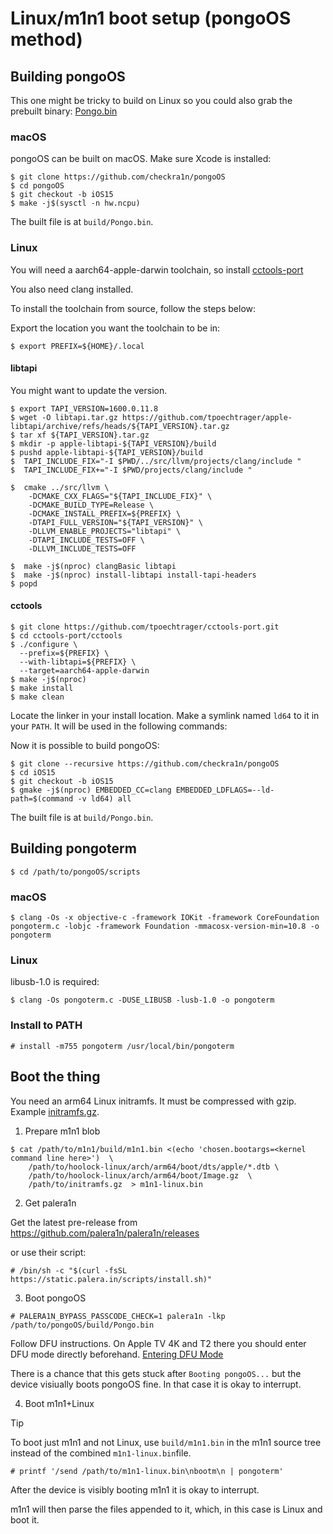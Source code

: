 # Linux/m1n1 boot setup (pongoOS method)

## Building pongoOS

This one might be tricky to build on Linux so you could also grab the prebuilt binary: [Pongo.bin](./binaries/Pongo.bin)

### macOS

pongoOS can be built on macOS. Make sure Xcode is installed:

```
$ git clone https://github.com/checkra1n/pongoOS
$ cd pongoOS
$ git checkout -b iOS15
$ make -j$(sysctl -n hw.ncpu)
```

The built file is at `build/Pongo.bin`.

### Linux

You will need a aarch64-apple-darwin toolchain, so install [cctools-port](https://github.com/tpoechtrager/cctools-port)

You also need clang installed.

To install the toolchain from source, follow the steps below:

Export the location you want the toolchain to be in:

```
$ export PREFIX=${HOME}/.local
```

#### libtapi

You might want to update the version.

```
$ export TAPI_VERSION=1600.0.11.8
$ wget -O libtapi.tar.gz https://github.com/tpoechtrager/apple-libtapi/archive/refs/heads/${TAPI_VERSION}.tar.gz
$ tar xf ${TAPI_VERSION}.tar.gz
$ mkdir -p apple-libtapi-${TAPI_VERSION}/build
$ pushd apple-libtapi-${TAPI_VERSION}/build
$  TAPI_INCLUDE_FIX="-I $PWD/../src/llvm/projects/clang/include "
$  TAPI_INCLUDE_FIX+="-I $PWD/projects/clang/include "

$  cmake ../src/llvm \
    -DCMAKE_CXX_FLAGS="${TAPI_INCLUDE_FIX}" \
    -DCMAKE_BUILD_TYPE=Release \
    -DCMAKE_INSTALL_PREFIX=${PREFIX} \
    -DTAPI_FULL_VERSION="${TAPI_VERSION}" \
    -DLLVM_ENABLE_PROJECTS="libtapi" \
    -DTAPI_INCLUDE_TESTS=OFF \
    -DLLVM_INCLUDE_TESTS=OFF

$  make -j$(nproc) clangBasic libtapi
$  make -j$(nproc) install-libtapi install-tapi-headers
$ popd
```

#### cctools

```
$ git clone https://github.com/tpoechtrager/cctools-port.git
$ cd cctools-port/cctools
$ ./configure \
  --prefix=${PREFIX} \
  --with-libtapi=${PREFIX} \
  --target=aarch64-apple-darwin
$ make -j$(nproc)
$ make install
$ make clean
```

Locate the linker in your install location. Make a symlink named `ld64` to it in your `PATH`.
It will be used in the following commands:

Now it is possible to build pongoOS:

```
$ git clone --recursive https://github.com/checkra1n/pongoOS
$ cd iOS15
$ git checkout -b iOS15
$ gmake -j$(nproc) EMBEDDED_CC=clang EMBEDDED_LDFLAGS=--ld-path=$(command -v ld64) all
```

The built file is at `build/Pongo.bin`.

## Building pongoterm

```
$ cd /path/to/pongoOS/scripts
```

### macOS

```
$ clang -Os -x objective-c -framework IOKit -framework CoreFoundation pongoterm.c -lobjc -framework Foundation -mmacosx-version-min=10.8 -o pongoterm
```

### Linux

libusb-1.0 is required:

```
$ clang -Os pongoterm.c -DUSE_LIBUSB -lusb-1.0 -o pongoterm
```

### Install to PATH

```
# install -m755 pongoterm /usr/local/bin/pongoterm
```

## Boot the thing

You need an arm64 Linux initramfs. It must be compressed with gzip.
Example [initramfs.gz](./binaries/initramfs.gz).

1. Prepare m1n1 blob

```
$ cat /path/to/m1n1/build/m1n1.bin <(echo 'chosen.bootargs=<kernel command line here>')  \
	/path/to/hoolock-linux/arch/arm64/boot/dts/apple/*.dtb \
	/path/to/hoolock-linux/arch/arm64/boot/Image.gz  \
	/path/to/initramfs.gz  > m1n1-linux.bin
```

2. Get palera1n

Get the latest pre-release from https://github.com/palera1n/palera1n/releases

or use their script:

```
# /bin/sh -c "$(curl -fsSL https://static.palera.in/scripts/install.sh)"
```

3. Boot pongoOS

```
# PALERA1N_BYPASS_PASSCODE_CHECK=1 palera1n -lkp /path/to/pongoOS/build/Pongo.bin
```

Follow DFU instructions. On Apple TV 4K and T2 there you should enter DFU mode
directly beforehand. [Entering DFU Mode](https://theapplewiki.com/wiki/DFU_Mode)

There is a chance that this gets stuck after `Booting pongoOS...` but the device
visiually boots pongoOS fine. In that case it is okay to interrupt.

4. Boot m1n1+Linux

> [!TIP]
> To boot just m1n1 and not Linux, use `build/m1n1.bin` in the
m1n1 source tree instead of the combined `m1n1-linux.bin`file.

```
# printf '/send /path/to/m1n1-linux.bin\nbootm\n | pongoterm' 
```

After the device is visibly booting m1n1 it is okay to interrupt.

m1n1 will then parse the files appended to it, which, in this case is
Linux and boot it.

